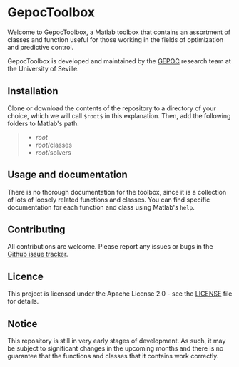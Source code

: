 # GepocToolbox

Welcome to GepocToolbox, a Matlab toolbox that contains an assortment of classes and function useful for those working in the fields of optimization and predictive control.

GepocToolbox is developed and maintained by the [GEPOC](https://grupo.us.es/gepoc/) research team at the University of Seville.

## Installation

Clone or download the contents of the repository to a directory of your choice, which we will call `$root$` in this explanation. Then, add the following folders to Matlab's path.

> * $root$
> * $root$/classes
> * $root$/solvers

## Usage and documentation

There is no thorough documentation for the toolbox, since it is a collection of lots of loosely related functions and classes.
You can find specific documentation for each function and class using Matlab's `help`.

## Contributing

All contributions are welcome. Please report any issues or bugs in the [Github issue tracker](https://github.com/GepocUS/GepocToolbox/issues).

## Licence

This project is licensed under the Apache License 2.0 - see the [LICENSE](LICENSE) file for details.

## Notice

This repository is still in very early stages of development. As such, it may be subject to significant changes in the upcoming months and there is no guarantee that the functions and classes that it contains work correctly.

